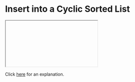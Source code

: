 # Insert into a Cyclic Sorted List 

<iframe></iframe>

Click [here](Explanation.md) for an explanation.

